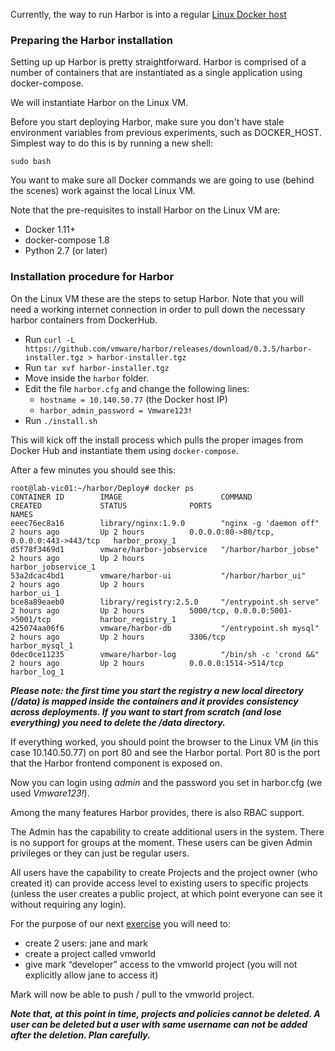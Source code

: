 Currently, the way to run Harbor is into a regular [Linux Docker host](setup-linux-docker-host.md)

### Preparing the Harbor installation

Setting up up Harbor is pretty straightforward. Harbor is comprised of a number of containers that are instantiated as a single application using docker-compose. 

We will instantiate Harbor on the Linux VM. 

Before you start deploying Harbor, make sure you don't have stale environment variables from previous experiments, such as DOCKER_HOST. Simplest way to do this is by running a new shell:

```
sudo bash
```

You want to make sure all Docker commands we are going to use (behind the scenes) work against the local Linux VM.

Note that the pre-requisites to install Harbor on the Linux VM are:
- Docker 1.11+
- docker-compose 1.8
- Python 2.7 (or later)

### Installation procedure for Harbor

On the Linux VM these are the steps to setup Harbor. Note that you will need a working internet connection in order to pull down the necessary harbor containers from DockerHub.

- Run `curl -L https://github.com/vmware/harbor/releases/download/0.3.5/harbor-installer.tgz > harbor-installer.tgz`
- Run `tar xvf harbor-installer.tgz`
- Move inside the `harbor` folder. 
- Edit the file `harbor.cfg` and change the following lines:
  - `hostname = 10.140.50.77` (the Docker host IP)
  - `harbor_admin_password = Vmware123!`
- Run `./install.sh`

This will kick off the install process which pulls the proper images from Docker Hub and instantiate them using `docker-compose`.  

After a few minutes you should see this:
```
root@lab-vic01:~/harbor/Deploy# docker ps
CONTAINER ID        IMAGE                      COMMAND                  CREATED             STATUS              PORTS                                      NAMES
eeec76ec8a16        library/nginx:1.9.0        "nginx -g 'daemon off"   2 hours ago         Up 2 hours          0.0.0.0:80->80/tcp, 0.0.0.0:443->443/tcp   harbor_proxy_1
d5f78f3469d1        vmware/harbor-jobservice   "/harbor/harbor_jobse"   2 hours ago         Up 2 hours                                                     harbor_jobservice_1
53a2dcac4bd1        vmware/harbor-ui           "/harbor/harbor_ui"      2 hours ago         Up 2 hours                                                     harbor_ui_1
bce8a89eaeb0        library/registry:2.5.0     "/entrypoint.sh serve"   2 hours ago         Up 2 hours          5000/tcp, 0.0.0.0:5001->5001/tcp           harbor_registry_1
425074aa06f6        vmware/harbor-db           "/entrypoint.sh mysql"   2 hours ago         Up 2 hours          3306/tcp                                   harbor_mysql_1
0dec0ce11235        vmware/harbor-log          "/bin/sh -c 'crond &&"   2 hours ago         Up 2 hours          0.0.0.0:1514->514/tcp                      harbor_log_1
```

***Please note: the first time you start the registry a new local directory (/data) is mapped inside the containers and it provides consistency across deployments. If you want to start from scratch (and lose everything) you need to delete the /data directory.*** 

If everything worked, you should point the browser to the Linux VM (in this case 10.140.50.77) on port 80 and see the Harbor portal. Port 80 is the port that the Harbor frontend component is exposed on.

Now you can login using _admin_ and the password you set in harbor.cfg (we used _Vmware123!_).

Among the many features Harbor provides, there is also RBAC support. 

The Admin has the capability to create additional users in the system. There is no support for groups at the moment. These users can be given Admin privileges or they can just be regular users.

All users have the capability to create Projects and the project owner (who created it) can provide access level to existing users to specific projects (unless the user creates a public project, at which point everyone can see it without requiring any login).   

For the purpose of our next [exercise](using-harbor.md) you will need to:

- create 2 users: jane and mark
- create a project called vmworld 
- give mark “developer” access to the vmworld project (you will not explicitly allow jane to access it) 

Mark will now be able to push / pull to the vmworld project. 

***Note that, at this point in time, projects and policies cannot be deleted.  A user can be deleted but a user with same username can not be added after the deletion. Plan carefully.***
